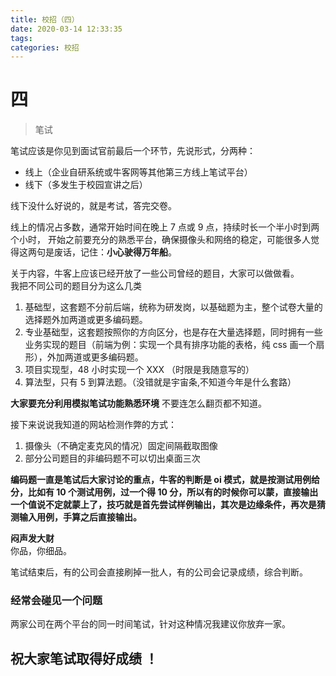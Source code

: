 ```yaml
---
title: 校招（四）
date: 2020-03-14 12:33:35
tags:
categories: 校招
---
```


# 四

> 笔试

笔试应该是你见到面试官前最后一个环节，先说形式，分两种：

- 线上（企业自研系统或牛客网等其他第三方线上笔试平台）
- 线下（多发生于校园宣讲之后）

线下没什么好说的，就是考试，答完交卷。

线上的情况占多数，通常开始时间在晚上 7 点或 9 点，持续时长一个半小时到两个小时，
开始之前要充分的熟悉平台，确保摄像头和网络的稳定，可能很多人觉得这两句是废话，记住：**小心驶得万年船**。

<!-- more -->

关于内容，牛客上应该已经开放了一些公司曾经的题目，大家可以做做看。  
我把不同公司的题目分为这么几类

1. 基础型，这套题不分前后端，统称为研发岗，以基础题为主，整个试卷大量的选择题外加两道或更多编码题。
2. 专业基础型，这套题按照你的方向区分，也是存在大量选择题，同时拥有一些业务实现的题目（前端为例：实现一个具有排序功能的表格，纯 css 画一个扇形），外加两道或更多编码题。
3. 项目实现型，48 小时实现一个 XXX （时限是我随意写的）
4. 算法型，只有 5 到算法题。（没错就是宇宙条,不知道今年是什么套路）

**大家要充分利用模拟笔试功能熟悉环境** 不要连怎么翻页都不知道。

接下来说说我知道的网站检测作弊的方式：

1. 摄像头（不确定麦克风的情况）固定间隔截取图像
2. 部分公司题目的非编码题不可以切出桌面三次

**编码题一直是笔试后大家讨论的重点，牛客的判断是 oi 模式，就是按测试用例给分，比如有 10 个测试用例，过一个得 10 分，所以有的时候你可以蒙，直接输出一个值说不定就蒙上了，技巧就是首先尝试样例输出，其次是边缘条件，再次是猜测输入用例，手算之后直接输出。**

**闷声发大财**  
你品，你细品。

笔试结束后，有的公司会直接刷掉一批人，有的公司会记录成绩，综合判断。

### 经常会碰见一个问题

两家公司在两个平台的同一时间笔试，针对这种情况我建议你放弃一家。

## 祝大家笔试取得好成绩 ！
